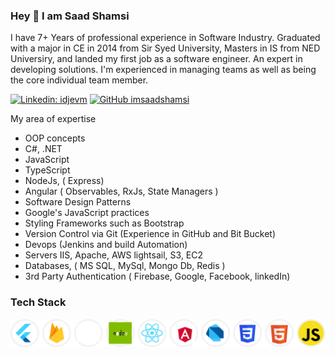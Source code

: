 ### Hey 👋 I am Saad Shamsi

I have 7+ Years of professional experience in Software Industry. Graduated with a major in CE in 2014 from Sir Syed University, Masters in IS from NED Universiry, and landed my first job as a software engineer. An expert in developing solutions. I'm experienced in managing teams as well as being the core individual team member.

[![Linkedin: idjevm](https://img.shields.io/badge/-idjevm-blue?style=round-square&logo=Linkedin&logoColor=white&link=https://www.linkedin.com/in/muhammad-saad-shamsi/)](https://www.linkedin.com/in/muhammad-saad-shamsi/)
[![GitHub imsaadshamsi](https://img.shields.io/github/followers/imsaadshamsi?label=follow&style=social)](https://github.com/imsaadshamsi )


My area of expertise 
- OOP concepts 
- C#, .NET
- JavaScript
- TypeScript 
- NodeJs, ( Express) 
- Angular ( Observables, RxJs, State Managers ) 
- Software Design Patterns 
- Google's JavaScript practices 
- Styling Frameworks such as Bootstrap
- Version Control via Git (Experience in GitHub and Bit Bucket) 
- Devops (Jenkins and build Automation)
- Servers IIS, Apache, AWS lightsail, S3, EC2 
- Databases, ( MS SQL, MySql, Mongo Db, Redis ) 
- 3rd Party Authentication ( Firebase, Google, Facebook, linkedIn)

### Tech Stack
<img src="assets/tech.svg" title="NodeJS, Dot Net C#, MS SQL, MySql, MongoDB, Angular, Flutter, Firebase, ReactJS, React Native, Dart, HTML, CSS, JS" alt="NodeJS, Dot Net C#, MS SQL, MySql, MongoDB, Angular, Flutter, Firebase, ReactJS, React Native, Dart, HTML, CSS, JS" /> <br /><br />
